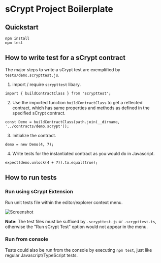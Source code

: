 # sCrypt Project Boilerplate

## Quickstart
```
npm install
npm test
```

## How to write test for a sCrypt contract

The major steps to write a sCrypt test are exemplified by `tests/demo.scrypttest.js`.

1. import / require `scrypttest` libary. 

```
import { buildContractClass } from 'scrypttest';
```


2. Use the imported function `buildContractClass` to get a reflected contract, which has same properties and methods as defined in the specified sCrypt contract.

```
const Demo = buildContractClass(path.join(__dirname, '../contracts/demo.scrypt'));
```

3. Initialize the contract.

```
demo = new Demo(4, 7);
```

4. Write tests for the instantiated contract as you would do in Javascript.

```
expect(demo.unlock(4 + 7)).to.equal(true);
```

## How to run tests

### Run using sCrypt Extension
Run unit tests file within the editor/explorer context menu.

![Screenshot](https://raw.githubusercontent.com/wiki/scrypt-sv/boilerplate/extension_screenshots/run_test_demo.gif)

**Note:** The test files must be suffixed by `.scrypttest.js` or `.scrypttest.ts`, otherwise the "Run sCrypt Test" option would not appear in the menu.

### Run from console
Tests could also be run from the console by executing `npm test`, just like regular Javascript/TypeScript tests.